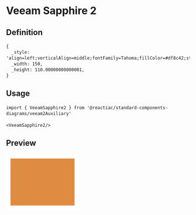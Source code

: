 # Veeam Sapphire 2

## Definition

```
{
  _style: 'align=left;verticalAlign=middle;fontFamily=Tahoma;fillColor=#df8c42;strokeColor=none;fontColor=#ffffff;strokeWidth=2;html=1;whiteSpace=wrap;spacing=6;fontStyle=0',
  _width: 150,
  _height: 110.00000000000001,
}
```

## Usage

```
import { VeeamSapphire2 } from '@reactiac/standard-components-diagrams/veeam2Auxiliary'

<VeeamSapphire2/>
```

## Preview

<img src="./veeam-sapphire-2.png" width="200"/>
